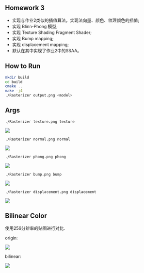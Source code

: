 ## Homework 3

- 实现与作业2类似的插值算法，实现法向量、颜色、纹理颜色的插值;
- 实现 Blinn-Phong 模型;
- 实现 Texture Shading Fragment Shader;
- 实现 Bump mapping;
- 实现 displacement mapping;
- 默认在其中实现了作业2中的SSAA。

## How to Run

```bash
mkdir build
cd build
cmake ..
make -j4
./Rasterizer output.png <model>
```

## Args

```
./Rasterizer texture.png texture
```

![](images/texture.png)

```
./Rasterizer normal.png normal
```

![](images/normal.png)

```
./Rasterizer phong.png phong
```

![](images/phong.png)


```
./Rasterizer bump.png bump
```

![](images/bump.png)

```
./Rasterizer displacement.png displacement
```

![](images/displacement.png)

## Bilinear Color

使用256分辨率的贴图进行对比.

origin:

![](images/texture-256.png)

bilinear:

![](images/texture-256-bil.png)
